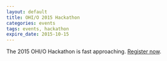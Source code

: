```yaml
---
layout: default
title: OHI/O 2015 Hackathon
categories: events
tags: events, hackathon
expire_date: 2015-10-15
---
```


The 2015 OHI/O Hackathon is fast approaching. [Register now](http://hack.osu.edu/).
